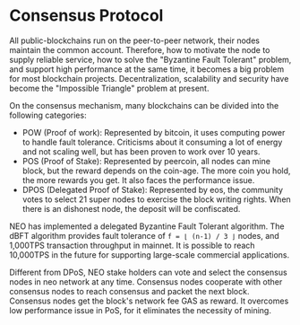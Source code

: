 # Consensus Protocol

All public-blockchains run on the peer-to-peer network, their nodes maintain the common account. Therefore, how to motivate the node to supply reliable service, how to solve the "Byzantine Fault Tolerant" problem, and support high performance at the same time, it becomes a big problem for most blockchain projects. Decentralization, scalability and security have become the "Impossible Triangle" problem at present.

On the consensus mechanism, many blockchains can be divided into the following categories:

- POW (Proof of work): Represented by bitcoin, it uses computing power to handle fault tolerance. Criticisms about it consuming a lot of energy and not scaling well, but has been proven to work over 10 years.
- POS (Proof of Stake):  Represented by peercoin, all nodes can mine block, but the reward depends on the coin-age. The more coin you hold, the more rewards you get. It also faces the performance issue.
- DPOS (Delegated Proof of Stake): Represented by eos, the community votes to select 21 super nodes to exercise the block writing rights. When there is an dishonest node, the deposit will be confiscated.

NEO has implemented a delegated Byzantine Fault Tolerant algorithm. The dBFT algorithm provides fault tolerance of `f = ⌊ (n-1) / 3 ⌋` nodes, and 1,000TPS transaction throughput in mainnet. It is possible to reach 10,000TPS in the future for supporting large-scale commercial applications.<br/>

Different from DPoS, NEO stake holders can vote and select the consensus nodes in neo network at any time. Consensus nodes cooperate with other consensus nodes to reach consensus and packet the next block. Consensus nodes get the block's network fee GAS as reward. It overcomes low performance issue in PoS, for it eliminates the necessity of mining.